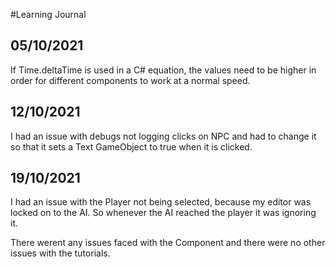 #Learning Journal

## 05/10/2021
If Time.deltaTime is used in a C# equation, the values need to be higher in order for different components to work at a normal speed.

## 12/10/2021

I had an issue with debugs not logging clicks on NPC and had to change it so that it sets a Text GameObject to true when it is clicked.

## 19/10/2021

I had an issue with the Player not being selected, because my editor was locked on to the AI. So whenever the AI reached the player it was ignoring it. 

There werent any issues faced with the Component and there were no other issues with the tutorials.
